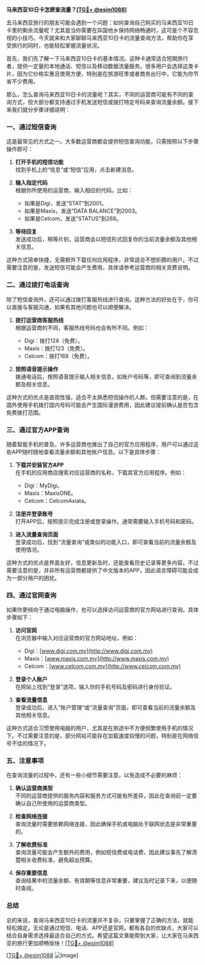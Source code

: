 **马来西亚10日卡怎麽查流量？[[TG💪+ @esim1088](https://t.me/s/esim1088)]**

去马来西亚旅行的朋友可能会遇到一个问题：如何查询自己购买的马来西亚10日卡里的剩余流量呢？尤其是当你需要在异国他乡保持网络畅通时，这可是个不容忽视的小技巧。今天就来和大家聊聊马来西亚10日卡的流量查询方法，帮助你在享受旅行的同时，也能轻松掌握流量状况。

首先，我们先了解一下马来西亚10日卡的基本情况。这种卡通常适合短期旅行者，提供一定量的本地通话、短信以及移动数据流量服务。很多用户会选择这类卡片，因为它价格实惠且使用方便，特别是在旅游旺季或者商务出行中，它能为你节省不少费用。

那么，怎么查询马来西亚10日卡的流量呢？其实，不同的运营商可能有不同的查询方式，但大部分都支持通过手机发送短信或拨打特定号码来查询流量余额。接下来我们就分步骤详细说明：

### **一、通过短信查询**
这是最常见的方式之一。大多数运营商都会提供短信查询功能，只需按照以下步骤操作即可：

1. **打开手机的短信功能**  
   找到手机上的“信息”或“短信”应用，点击新建消息。

2. **输入指定代码**  
   根据你所使用的运营商，输入相应的代码。比如：
   - 如果是Digi，发送“STAT”到2001。
   - 如果是Maxis，发送“DATA BALANCE”到2003。
   - 如果是Celcom，发送“STATUS”到288。

3. **等待回复**  
   发送成功后，稍等片刻，运营商会以短信形式回复你的当前流量余额及其他相关信息。

这种方式简单快捷，无需额外下载任何应用程序，非常适合不想折腾的用户。不过需要注意的是，发送短信可能会产生费用，具体请参考运营商的相关资费说明。

### **二、通过拨打电话查询**
除了短信查询外，还可以通过拨打客服热线进行查询。这种方法的好处在于，你可以直接与客服沟通，如果有其他问题也可以顺便解决。

1. **拨打运营商客服热线**  
   根据运营商的不同，客服热线号码也会有所不同。例如：
   - Digi：拨打128（免费）。
   - Maxis：拨打123（免费）。
   - Celcom：拨打168（免费）。

2. **按照语音提示操作**  
   拨通电话后，按照语音提示输入相关信息，如账户号码等，即可查询到流量余额及相关信息。

这种方式的优点是直观性强，适合不太熟悉短信操作的人群。但需要注意的是，在国外使用手机拨打国内号码可能会产生国际漫游费用，因此建议提前确认是否包含免费拨打范围。

### **三、通过官方APP查询**
随着智能手机的普及，许多运营商也推出了自己的官方应用程序，用户可以通过这些APP随时随地查看流量余额和其他账户信息。以下是具体步骤：

1. **下载并安装官方APP**  
   在手机的应用商店搜索对应运营商的名称，下载其官方应用程序。例如：
   - Digi：MyDigi。
   - Maxis：MaxisONE。
   - Celcom：CelcomAxiata。

2. **注册并登录账号**  
   打开APP后，按照提示完成注册或登录操作。通常需要输入手机号码和密码。

3. **进入流量查询页面**  
   登录成功后，找到“流量查询”或类似的功能入口，即可查看当前的流量余额及使用情况。

这种方式的优点是界面友好，信息更新及时，还能查看历史记录等更多内容。不过需要注意的是，并非所有运营商都提供了中文版本的APP，因此语言障碍可能会成为一部分用户的困扰。

### **四、通过官网查询**
如果你更倾向于通过电脑操作，也可以选择访问运营商的官方网站进行查询。具体步骤如下：

1. **访问官网**  
   在浏览器中输入对应运营商的官方网站地址，例如：
   - Digi：[www.digi.com.my](http://www.digi.com.my)
   - Maxis：[www.maxis.com.my](http://www.maxis.com.my)
   - Celcom：[www.celcom.com.my](http://www.celcom.com.my)

2. **登录个人账户**  
   在网站上找到“登录”选项，输入你的手机号码及密码进行身份验证。

3. **查看流量信息**  
   登录成功后，进入“账户管理”或“流量查询”页面，即可查看当前的流量余额及其他相关信息。

这种方式适合习惯使用电脑的用户，尤其是在旅途中不方便频繁使用手机的情况下。不过需要注意的是，部分网站可能存在加载速度较慢的问题，特别是在网络信号不佳的情况下。

### **五、注意事项**
在查询流量的过程中，还有一些小细节需要注意，以免造成不必要的麻烦：

1. **确认运营商类型**  
   不同的运营商提供的服务内容和服务方式可能有所差异，因此在查询前一定要确认自己所使用的运营商类型。

2. **检查网络连接**  
   查询流量时需要依赖网络连接，因此确保手机或电脑处于联网状态是非常重要的。

3. **了解收费标准**  
   查询流量可能会产生额外的费用，例如短信费或电话费，因此建议事先了解清楚相关收费标准，避免超出预算。

4. **保存重要信息**  
   查询结果中的流量余额、有效期等信息非常重要，建议及时记录下来，以便随时查阅。

### **总结**
总的来说，查询马来西亚10日卡的流量并不复杂，只要掌握了正确的方法，就能轻松搞定。无论是通过短信、电话、APP还是官网，都有各自的优缺点，大家可以结合自身需求选择最适合自己的方式。希望这篇文章能帮到大家，让大家在马来西亚的旅行更加顺畅愉快！[[TG💪+ @esim1088](https://t.me/s/esim1088)]

[[TG💪+ @esim1088](https://t.me/s/esim1088) ![Image](https://i.postimg.cc/4NQfJmqS/Snipaste-2025-05-13-00-14-12.png)]